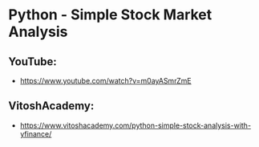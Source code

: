# Python - Simple Stock Market Analysis

## YouTube:
* https://www.youtube.com/watch?v=m0ayASmrZmE

## VitoshAcademy:
* https://www.vitoshacademy.com/python-simple-stock-analysis-with-yfinance/
